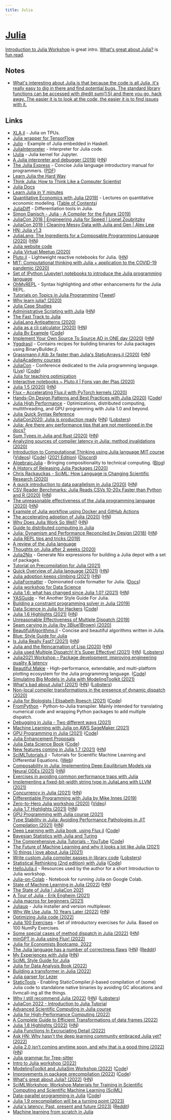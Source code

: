 ```yaml
---
title: Julia
---
```


# [Julia](https://julialang.org/)

[Introduction to Julia Workshop](https://github.com/storopoli/Julia-Workshop) is great intro. [What's great about Julia?](https://viralinstruction.com/posts/goodjulia/) is [fun read](https://news.ycombinator.com/item?id=33900122).

## Notes

- [What's interesting about Julia is that because the code is all Julia, it's really easy to dig in there and find potential bugs. The standard library functions can be accessed with @edit sum(1:5) and there you go, hack away. The easier it is to look at the code, the easier it is to find issues with it.](https://news.ycombinator.com/item?id=31396861)

## Links

- [XLA.jl](https://github.com/JuliaTPU/XLA.jl) - Julia on TPUs.
- [Julia wrapper for TensorFlow](https://github.com/malmaud/TensorFlow.jl)
- [Julio](https://github.com/dmjio/Julio) - Example of Julia embedded in Haskell.
- [JuliaInterpreter](https://github.com/JuliaDebug/JuliaInterpreter.jl) - Interpreter for Julia code.
- [IJulia](https://github.com/JuliaLang/IJulia.jl) - Julia kernel for Jupyter.
- [A Julia interpreter and debugger (2019)](https://julialang.org/blog/2019/03/debuggers) ([HN](https://news.ycombinator.com/item?id=19455688))
- [The Julia Express](https://github.com/bkamins/The-Julia-Express) - Concise Julia language introductory manual for programmers. ([PDF](http://bogumilkaminski.pl/files/julia_express.pdf))
- [Learn Julia the Hard Way](https://github.com/chrisvoncsefalvay/learn-julia-the-hard-way)
- [Think Julia: How to Think Like a Computer Scientist](https://benlauwens.github.io/ThinkJulia.jl/latest/book.html)
- [Julia Docs](https://docs.julialang.org/en/v1/)
- [Learn Julia in Y minutes](https://learnxinyminutes.com/docs/julia/)
- [Quantitative Economics with Julia (2019)](https://julia.quantecon.org/) - Lectures on quantitative economic modeling. ([Table of Contents](https://julia.quantecon.org/index_toc.html))
- [JuliaDiff](https://www.juliadiff.org/) - Differentiation tools in Julia.
- [Simon Danisch - Julia - A Compiler for the Future (2019)](https://www.youtube.com/watch?v=DCs0_T9BRp0)
- [JuliaCon 2018 | Engineering Julia for Speed | Lionel Zoubritzky](https://www.youtube.com/watch?v=XWIZ_dCO6X8)
- [JuliaCon 2019 | Cleaning Messy Data with Julia and Gen | Alex Lew](https://www.youtube.com/watch?v=vUxrtqY84AM)
- [HN: Julia v1.3](https://news.ycombinator.com/item?id=21636661)
- [JuliaLang: The Ingredients for a Composable Programming Language (2020)](https://white.ucc.asn.au/2020/02/09/whycompositionaljulia.html) ([HN](https://news.ycombinator.com/item?id=22288735))
- [Julia website code](https://github.com/JuliaLang/www.julialang.org)
- [Julia Virtual Meetup (2020)](https://www.youtube.com/watch?v=ZUrozPzNOtI)
- [Pluto.jl](https://github.com/fonsp/Pluto.jl) - Lightweight reactive notebooks for Julia. ([HN](https://news.ycombinator.com/item?id=24281613))
- [MIT: Computational thinking with Julia + application to the COVID-19 pandemic (2020)](https://github.com/mitmath/6S083)
- [Set of IPython (Jupyter) notebooks to introduce the Julia programming language](https://github.com/daanhb/Julia-tutorial)
- [OhMyREPL](https://github.com/KristofferC/OhMyREPL.jl) - Syntax highlighting and other enhancements for the Julia REPL.
- [Tutorials on Topics in Julia Programming](https://github.com/johnmyleswhite/julia_tutorials) ([Tweet](https://twitter.com/johnmyleswhite/status/1264355256974168067))
- [Why learn julia? (2020)](https://www.reddit.com/r/Julia/comments/gph8ob/why_learn_julia/)
- [Julia Case Studies](https://juliacomputing.com/case-studies/)
- [Administrative Scripting with Julia](https://github.com/ninjaaron/administrative-scripting-with-julia) ([HN](https://news.ycombinator.com/item?id=35477695))
- [The Fast Track to Julia](https://juliadocs.github.io/Julia-Cheat-Sheet/)
- [JuliaLang Antipatterns (2020)](https://white.ucc.asn.au/2020/04/19/Julia-Antipatterns.html)
- [Julia as a cli calculator (2020)](https://krasjet.com/rnd.wlk/julia/) ([HN](https://news.ycombinator.com/item?id=23414872))
- [Julia By Example](https://juliabyexample.helpmanual.io/) ([Code](https://github.com/samuelcolvin/JuliaByExample))
- [Implement Your Own Source To Source AD in ONE day (2020)](http://blog.rogerluo.me/2019/07/27/yassad/) ([HN](https://news.ycombinator.com/item?id=23489743))
- [Yggdrasil](https://github.com/JuliaPackaging/Yggdrasil) - Contains recipes for building binaries for Julia packages using BinaryBuilder.jl.
- [Grassmann.jl A\b 3x faster than Julia's StaticArrays.jl (2020)](https://discourse.julialang.org/t/grassmann-jl-a-b-3x-faster-than-julias-staticarrays-jl/41451?u=chakravala) ([HN](https://news.ycombinator.com/item?id=23529016))
- [JuliaAcademy courses](https://juliaacademy.com/courses)
- [JuliaCon](https://juliacon.org/) - Conference dedicated to the Julia programming language. ([Live](https://live.juliacon.org/)) ([Code](https://github.com/JuliaCon/www.juliacon.org))
- [Julia for teaching optimization](https://michielstock.github.io/juliateaching/)
- [Interactive notebooks ~ Pluto.jl | Fons van der Plas (2020)](https://www.youtube.com/watch?v=IAF8DjrQSSk)
- [Julia 1.5 (2020)](https://julialang.org/blog/2020/08/julia-1.5-highlights/) ([HN](https://news.ycombinator.com/item?id=24039559))
- [Flux – Accelerating Flux.jl with PyTorch kernels (2020)](https://fluxml.ai/2020/06/29/acclerating-flux-torch.html)
- [Hands-On Design Patterns and Best Practices with Julia (2020)](https://www.packtpub.com/application-development/hands-design-patterns-julia-10) ([Code](https://github.com/PacktPublishing/Hands-on-Design-Patterns-and-Best-Practices-with-Julia))
- [Julia High Performance](https://juliahighperformance.com/) - Optimizations, distributed computing, multithreading, and GPU programming with Julia 1.0 and beyond.
- [Julia Quick Syntax Reference](https://link.springer.com/book/10.1007/978-1-4842-5190-4)
- [JuliaCon2020: Julia is production ready](https://bkamins.github.io/julialang/2020/08/07/production-ready.html) ([HN](https://news.ycombinator.com/item?id=24082281)) ([Lobsters](https://lobste.rs/s/cyrgim/julia_is_production_ready))
- [Julia: Are there any performance tips that are not mentioned in the docs?](https://www.reddit.com/r/Julia/comments/i8kdg1/are_there_any_performance_tips_that_are_not/)
- [Sum Types in Julia and Rust (2020)](https://andreaskroepelin.de/blog/sum_types/) ([HN](https://news.ycombinator.com/item?id=24328071))
- [Analyzing sources of compiler latency in Julia: method invalidations (2020)](https://julialang.org/blog/2020/08/invalidations/)
- [Introduction to Computational Thinking using Julia language MIT course](https://computationalthinking.mit.edu/Fall20/) ([Videos](https://www.youtube.com/playlist?list=PLP8iPy9hna6Q2Kr16aWPOKE0dz9OnsnIJ)) ([Code](https://github.com/mitmath/18S191)) ([2021 Edition](https://computationalthinking.mit.edu/Spring21/)) ([Discord](https://discord.com/invite/Z5qnVf8))
- [AlgebraicJulia](https://algebraicjulia.github.io/) - Bringing compositionality to technical computing. ([Blog](https://www.algebraicjulia.org/blog/))
- [A History of Releasing Julia Packages (2020)](https://cdg.dev/tech/release-history/)
- [Chris Rackauckas - SciML: How Language is Changing Scientific Research (2020)](https://www.youtube.com/watch?v=3hM7wn7iJ70)
- [A quick introduction to data parallelism in Julia (2020)](https://juliafolds.github.io/data-parallelism/tutorials/quick-introduction/) ([HN](https://news.ycombinator.com/item?id=24700436))
- [CSV Reader Benchmarks: Julia Reads CSVs 10-20x Faster than Python and R (2020)](https://juliacomputing.com/blog/2020/06/22/fast-csv.html) ([HN](https://news.ycombinator.com/item?id=24746057))
- [The unreasonable effectiveness of the Julia programming language (2020)](https://arstechnica.com/science/2020/10/the-unreasonable-effectiveness-of-the-julia-programming-language/) ([HN](https://news.ycombinator.com/item?id=24729034))
- [Example of Julia workflow using Docker and GitHub Actions](https://github.com/terasakisatoshi/MyWorkflow.jl)
- [The accelerating adoption of Julia (2020)](https://lwn.net/SubscriberLink/834571/e8d7adc0d9b669bc/) ([HN](https://news.ycombinator.com/item?id=24839744))
- [Why Does Julia Work So Well?](https://ucidatascienceinitiative.github.io/IntroToJulia/Html/WhyJulia) ([HN](https://news.ycombinator.com/item?id=24846033))
- [Guide to distributed computing in Julia](https://github.com/juliohm/julia-distributed-computing)
- [Julia: Dynamism and Performance Reconciled by Design (2018)](https://dl.acm.org/doi/pdf/10.1145/3276490) ([HN](https://news.ycombinator.com/item?id=24864087))
- [Julia REPL tips and tricks (2019)](https://www.youtube.com/watch?v=EkgCENBFrAY)
- [A review of the Julia language](https://danluu.com/julialang/)
- [Thoughts on Julia after 2 weeks (2020)](https://liorsinai.github.io/coding/2020/12/15/julia-review.html)
- [Julia2Nix](https://github.com/thomasjm/julia2nix) - Generate Nix expressions for building a Julia depot with a set of packages.
- [Tutorial on Precompilation for Julia (2021)](https://julialang.org/blog/2021/01/precompile_tutorial/)
- [Quick Overview of Julia language (2021)](https://algorithmsbook.com/files/appendix-g.pdf) ([HN](https://news.ycombinator.com/item?id=25719454))
- [Julia adoption keeps climbing (2021)](https://www.hpcwire.com/2021/01/13/julia-update-adoption-keeps-climbing-is-it-a-python-challenger/) ([HN](https://news.ycombinator.com/item?id=25820457))
- [JuliaFormatter](https://github.com/domluna/JuliaFormatter.jl) - Opinionated code formatter for Julia. ([Docs](https://domluna.github.io/JuliaFormatter.jl/dev/))
- [Julia workshop for Data Science](https://github.com/crsl4/julia-workshop)
- [Julia 1.6: what has changed since Julia 1.0? (2021)](https://www.oxinabox.net/2021/02/13/Julia-1.6-what-has-changed-since-1.0.html) ([HN](https://news.ycombinator.com/item?id=26132801))
- [YASGuide](https://github.com/jrevels/YASGuide) - Yet Another Style Guide For Julia.
- [Building a constraint programming solver in Julia (2019)](https://opensourc.es/blog/constraint-solver-1/)
- [Data Science in Julia for Hackers](https://datasciencejuliahackers.com/) ([Code](https://github.com/unbalancedparentheses/data_science_in_julia_for_hackers))
- [Julia 1.6 Highlights (2021)](https://julialang.org/blog/2021/03/julia-1.6-highlights/) ([HN](https://news.ycombinator.com/item?id=26580926))
- [Unreasonable Effectiveness of Multiple Dispatch (2019)](https://www.youtube.com/watch?app=desktop&v=kc9HwsxE1OY)
- [Seam carving in Julia (by 3Blue1Brown) (2020)](https://www.youtube.com/watch?v=rpB6zQNsbQU)
- [BeautifulAlgorithms.jl](https://github.com/mossr/BeautifulAlgorithms.jl) - Concise and beautiful algorithms written in Julia.
- [Blue: Style Guide for Julia](https://github.com/invenia/BlueStyle)
- [Is Julia Really Fast? (2021)](https://medium.com/codex/is-julia-really-fast-12cd7caef96b) ([HN](https://news.ycombinator.com/item?id=27570591))
- [Julia and the Reincarnation of Lisp (2020)](https://arnuldondata.medium.com/julia-and-the-reincarnation-of-lisp-f60cacd5822c) ([HN](https://news.ycombinator.com/item?id=27805059))
- [Julia used Multiple Dispatch! It's Super Effective! (2021)](https://www.moll.dev/projects/effective-multi-dispatch/) ([HN](https://news.ycombinator.com/item?id=27901244)) ([Lobsters](https://lobste.rs/s/xqazh2/julia_used_multiple_dispatch_it_s_super))
- [Julia2021 Workshop – Package development: improving engineering quality & latency](https://github.com/aviatesk/juliacon2021-workshop-pkgdev)
- [Beautiful Makie](https://lazarusa.github.io/BeautifulMakie/) - High-performance, extendable, and multi-platform plotting ecosystem for the Julia programming language. ([Code](https://github.com/lazarusA/BeautifulMakie))
- [Simulating Big Models in Julia with ModelingToolkit (2021)](https://www.youtube.com/watch?v=HEVOgSLBzWA)
- [What's bad about Julia? (2021)](https://viralinstruction.com/posts/badjulia/) ([HN](https://news.ycombinator.com/item?id=27960865)) ([Lobsters](https://lobste.rs/s/xivnsc/what_s_bad_about_julia))
- [Non-local compiler transformations in the presence of dynamic dispatch (2020)](https://www.youtube.com/watch?v=mQnSRfseu0c)
- [Julia for Biologists | Elisabeth Roesch (2021)](https://www.youtube.com/watch?v=gRj7E5kYG1I) ([Code](https://github.com/ElisabethRoesch/Perspective_Julia_for_Biologists))
- [FromPython](https://github.com/kskyten/FromPython.jl) - Python-to-Julia transpiler. Mainly intended for translating numerical code and wrapping Python packages to add multiple dispatch.
- [Debugging in Julia - Two different ways (2021)](https://opensourc.es/blog/basics-debugging/)
- [Machine Learning with Julia on AWS SageMaker (2021)](https://beta.datachef.co/blog/machine-learning-with-julia-on-aws-sagemaker/)
- [GPU Programming in Julia (2021)](https://www.youtube.com/watch?v=aKRv-W9Eg8g) ([Code](https://github.com/maleadt/juliacon21-gpu_workshop))
- [Julia Enhancement Proposals](https://github.com/JuliaLang/Juleps)
- [Julia Data Science Book](https://juliadatascience.io/) ([Code](https://github.com/JuliaDataScience/JuliaDataScience))
- [New features coming in Julia 1.7 (2021)](https://lwn.net/SubscriberLink/871486/e4ae97b79d72bb25/) ([HN](https://news.ycombinator.com/item?id=28753182))
- [SciMLTutorials.jl](https://github.com/SciML/SciMLTutorials.jl) - Tutorials for Scientific Machine Learning and Differential Equations. ([Web](https://tutorials.sciml.ai/))
- [Composability in Julia: Implementing Deep Equilibrium Models via Neural ODEs (2021)](https://julialang.org/blog/2021/10/DEQ/) ([HN](https://news.ycombinator.com/item?id=28945191))
- [Exercises in avoiding common performance traps with Julia](https://github.com/AdvancedScientificComputingInJuliaWashU/Performance.jl)
- [Implementing a fixed-bit-width string type in JuliaLang with LLVM (2021)](https://quinnj.hashnode.dev/inlinestringsjl-fun-with-primitive-types-and-llvm-in-julia)
- [Concurrency in Julia (2021)](https://lwn.net/SubscriberLink/875367/bd24fc983affbed4/) ([HN](https://news.ycombinator.com/item?id=29165123))
- [Differentiable Programming with Julia by Mike Innes (2019)](https://www.youtube.com/watch?v=LjWzgTPFu14)
- [Zero-to-Hero Julia workshop (2020)](https://github.com/Datseris/Zero2Hero-JuliaWorkshop) ([Video](https://www.youtube.com/watch?v=Fi7Pf2NveH0))
- [Julia 1.7 Highlights (2021)](https://julialang.org/blog/2021/11/julia-1.7-highlights/) ([HN](https://news.ycombinator.com/item?id=29399844))
- [GPU Programming with Julia course (2021)](https://github.com/omlins/julia-gpu-course)
- [Type Stability in Julia: Avoiding Performance Pathologies in JIT Compilation (2021)](https://arxiv.org/abs/2109.01950) ([HN](https://news.ycombinator.com/item?id=29489628))
- [Deep Learning with Julia book, using Flux.jl](https://deeplearningwithjulia.com/) ([Code](https://github.com/logankilpatrick/DeepLearningWithJulia))
- [Bayesian Statistics with Julia and Turing](https://github.com/storopoli/Bayesian-Julia)
- [The Comprehensive Julia Tutorials - YouTube](https://www.youtube.com/playlist?list=PLCXbkShHt01seTlnlVg6O7f6jKGTguFi7) ([Code](https://github.com/emmettgb/JuliaLessons))
- [The Future of Machine Learning and why it looks a lot like Julia (2021)](https://towardsdatascience.com/the-future-of-machine-learning-and-why-it-looks-a-lot-like-julia-a0e26b51f6a6)
- [10 things I love about Julia (2021)](https://trang.page/2021/12/28/10-things-i-love-about-julia/)
- [Write custom Julia compiler passes in library code](https://twitter.com/ChrisRackauckas/status/1477274812460449793) ([Lobsters](https://lobste.rs/s/jqqslc/write_custom_julia_compiler_passes))
- [Statistical Rethinking (2nd edition) with Julia](https://shmuma.github.io/rethinking-2ed-julia/) ([Code](https://github.com/Shmuma/rethinking-2ed-julia))
- [HelloJulia.jl](https://github.com/ablaom/HelloJulia.jl) - Resources used by the author for a short Introduction to Julia workshop.
- [Julia-on-Colab](https://github.com/Dsantra92/Julia-on-Colab) - Notebook for running Julia on Google Colab.
- [State of Machine Learning in Julia (2022)](https://discourse.julialang.org/t/state-of-machine-learning-in-julia/74385) ([HN](https://news.ycombinator.com/item?id=29902846))
- [The State of Julia | JuliaCon 2021](https://www.youtube.com/watch?v=IlFVwabDh6Q)
- [A Tour of Julia - Erik Engheim (2021)](https://www.youtube.com/watch?v=wU6c8CDRXJE)
- [Julia macros for beginners (2021)](https://jkrumbiegel.com/pages/2021-06-07-macros-for-beginners/)
- [Juliaup](https://github.com/JuliaLang/juliaup) - Julia installer and version multiplexer.
- [Why We Use Julia, 10 Years Later (2022)](https://julialang.org/blog/2022/02/10years/) ([HN](https://news.ycombinator.com/item?id=30337515))
- [Optimizing Julia code (2022)](https://huijzer.xyz/posts/inference/)
- [Julia 100 Exercises](https://github.com/RoyiAvital/Julia100Exercises) - Set of introductory exercises for Julia. Based on 100 NumPy Exercises.
- [Some special cases of method dispatch in Julia (2022)](https://bkamins.github.io/julialang/2022/04/15/dispatch.html) ([HN](https://news.ycombinator.com/item?id=31259615))
- [minGPT in Julia using Flux! (2022)](https://cancandan.github.io/julia/flux/machine-learning/2022/03/30/mingpt-julia.html)
- [Julia for Economists Bootcamp, 2022](https://github.com/cpfiffer/julia-bootcamp-2022)
- [The Julia language has a number of correctness flaws](https://yuri.is/not-julia/) ([HN](https://news.ycombinator.com/item?id=31396861)) ([Reddit](https://www.reddit.com/r/programming/comments/uqznl3/the_julia_language_has_a_number_of_correctness/))
- [My Experiences with Julia](https://weissmann.pm/julialang/) ([HN](https://news.ycombinator.com/item?id=31402989))
- [SciML Style Guide for Julia](https://github.com/SciML/SciMLStyle)
- [Julia for Data Analysis Book (2022)](https://www.manning.com/books/julia-for-data-analysis)
- [Building a transformer in Julia (2022)](https://liorsinai.github.io/coding/2022/05/18/transformers.html)
- [Julia parser for Lezer](https://github.com/lezer-parser/julia)
- [StaticTools](https://github.com/brenhinkeller/StaticTools.jl) - Enabling StaticCompiler.jl-based compilation of (some) Julia code to standalone native binaries by avoiding GC allocations and llvmcall-ing all the things.
- [Why I still recommend Julia (2022)](https://huijzer.xyz/posts/recommend/) ([HN](https://news.ycombinator.com/item?id=31880394)) ([Lobsters](https://lobste.rs/s/p5t6j3/why_i_still_recommend_julia))
- [JuliaCon 2022 - Introduction to Julia Tutorial](https://github.com/storopoli/Julia-Workshop)
- [Advanced Scientific Computing in Julia course](https://github.com/timholy/AdvancedScientificComputing)
- [Julia for High-Performance Computing (2022)](https://www.youtube.com/watch?v=fog1x9rs71Q)
- [A Complete Guide to Efficient Transformations of data frames (2022)](https://www.youtube.com/watch?v=SXF4BawX-hs)
- [Julia 1.8 Highlights (2022)](https://julialang.org/blog/2022/08/julia-1.8-highlights/) ([HN](https://news.ycombinator.com/item?id=32508158))
- [Julia Functions In Excruciating Detail (2022)](https://medium.com/chifi-media/julia-functions-in-excruciating-detail-1366bc43b6b)
- [Ask HN: Why hasn't the deep learning community embraced Julia yet? (2022)](https://news.ycombinator.com/item?id=32806179)
- [Julia 2.0 isn’t coming anytime soon, and why that is a good thing (2022)](https://logankilpatrick.medium.com/why-julia-2-0-isnt-coming-anytime-soon-and-why-that-is-a-good-thing-641ae3d2a177) ([HN](https://news.ycombinator.com/item?id=32809790))
- [Julia grammar for Tree-sitter](https://github.com/tree-sitter/tree-sitter-julia)
- [Intro to Julia workshop (2022)](https://github.com/mfherbst/2022-sustech-julia-workshop)
- [ModelingToolkit and JuliaSim Workshop (2022)](https://figshare.com/articles/conference_contribution/ModelingToolkit_and_JuliaSim_Workshop/21432588) ([Code](https://github.com/JuliaComputing/ModelingToolkitWorkshop))
- [Improvements in package precompilation (2022)](https://www.youtube.com/watch?v=GnsONc9DYg0) ([Code](https://github.com/timholy/JuliaCon2022_Precompilation))
- [What's great about Julia? (2022)](https://viralinstruction.com/posts/goodjulia/) ([HN](https://news.ycombinator.com/item?id=33900122))
- [SciMLWorkshop: Workshop Materials for Training in Scientific Computing and Scientific Machine Learning (SciML)](https://github.com/SciML/SciMLWorkshop.jl)
- [Data-parallel programming in Julia](https://juliafolds.github.io/data-parallelism/) ([Code](https://github.com/JuliaFolds/data-parallelism))
- [Julia 1.9 precompilation will be a turning point (2023)](https://news.ycombinator.com/item?id=35106488)
- [Julia's latency: Past, present and future (2023)](https://viralinstruction.com/posts/latency/) ([Reddit](https://www.reddit.com/r/Julia/comments/127wduf/julias_latency_past_present_and_future/))
- [Machine learning from scratch in Julia](https://github.com/odsl-team/julia-ml-from-scratch)
